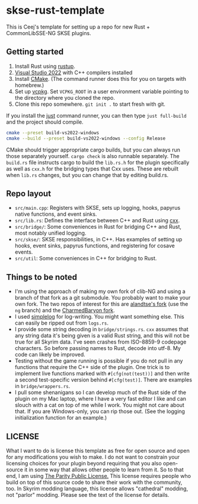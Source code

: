 # skse-rust-template

This is Ceej's template for setting up a repo for new Rust + CommonLibSSE-NG SKSE plugins.

## Getting started

1. Install Rust using [rustup](https://rustup.rs).
2. [Visual Studio 2022](https://visualstudio.microsoft.com) with C++ compilers installed
3. Install [CMake](https://cmake.org/download/). (The command runner does this for you on targets with homebrew.)
4. Set up [vcpkg](https://github.com/microsoft/vcpkg). Set `VCPKG_ROOT` in a user environment variable pointing to the directory where you cloned the repo.
5. Clone this repo somewhere. `git init .` to start fresh with git.

If you install the [just](https://just.systems) command runner, you can then type `just full-build` and the project should compile.

```sh
cmake --preset build-vs2022-windows
cmake --build --preset build-vs2022-windows --config Release
```

CMake should trigger appropriate cargo builds, but you can always run those separately yourself. `cargo check` is also runnable separately. The `build.rs` file instructs cargo to build the `lib.rs.h` for the plugin specifically as well as `cxx.h` for the bridging types that Cxx uses. These are rebuilt when `lib.rs` changes, but you can change that by editing build.rs.

## Repo layout

* `src/main.cpp`: Registers with SKSE, sets up logging, hooks, papyrus native functions, and event sinks.
* `src/lib.rs`: Defines the interface between C++ and Rust using [cxx](https://cxx.rs).
* `src/bridge/`: Some conveniences in Rust for bridging C++ and Rust, most notably unified logging.
* `src/skse/`: SKSE responsibilities, in C++. Has examples of setting up hooks, event sinks, papyrus functions, and registering for cosave events.
* `src/util`: Some conveniences in C++ for bridging to Rust.

## Things to be noted

- I'm using the approach of making my own fork of clib-NG and using a branch of that fork as a git submodule. You probably want to make your own fork. The two repos of interest for this are [alandtse's fork](https://github.com/alandtse/CommonLibVR/) (use the `ng` branch) and the [CharmedBaryon fork](https://github.com/CharmedBaryon/CommonLibSSE-NG).
- I used [simplelog](https://lib.rs/crates/simplelog) for log-writing. You might want something else. This can easily be ripped out from `logs.rs`.
- I provide some string decoding in `bridge/strings.rs`. `cxx` assumes that any string data it's being given is a valid Rust string, and this will not be true for all Skyrim data. I've seen crashes from ISO-8859-9 codepage characters. So before passing names to Rust, decode into utf-8. My code can likely be improved.
- Testing without the game running is possible if you do not pull in any functions that require the C++ side of the plugin. One trick is to implement live functions marked with `#[cfg(not(test))]` and then write a second test-specific version behind `#[cfg(test)]`. There are examples in `bridge/wrappers.rs`.
- I pull some shenanigans so I can develop much of the Rust side of the plugin on my Mac laptop, where I have a very fast editor I like and can slouch with a cat on top of me while I work. You might not care about that. If you are Windows-only, you can rip those out. (See the logging initialization function for an example.)

## LICENSE

What I want to do is license this template as free for open source and open for any modifications you wish to make. I do not want to constrain your licensing choices for your plugin beyond requiring that you also open-source it in some way that allows other people to learn from it. So to that end, I am using [The Parity Public License.](https://paritylicense.com) This license requires people who build on top of this source code to share their work with the community, too. In Skyrim modding language, this license allows "cathedral" modding, not "parlor" modding. Please see the text of the license for details.
